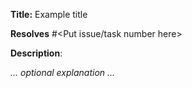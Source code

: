 **Title:** Example title

**Resolves** #<Put issue/task number here>

**Description**:

_... optional explanation ..._
